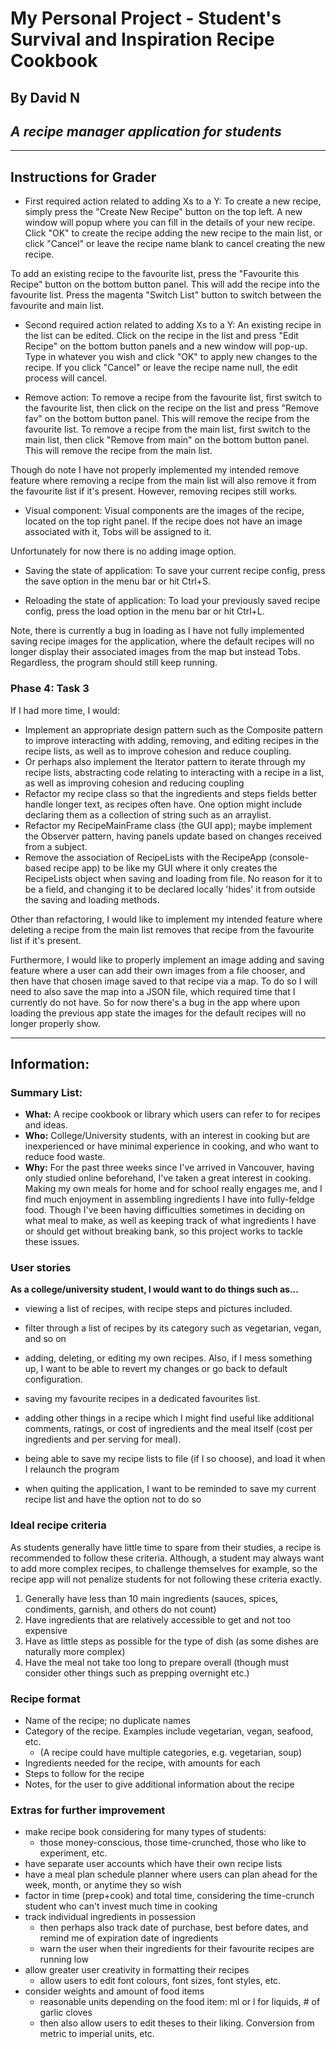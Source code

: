 # My Personal Project - Student's Survival and Inspiration Recipe Cookbook
## By David N
## _A recipe manager application for students_

***

## Instructions for Grader
- First required action related to adding Xs to a Y:
To create a new recipe, simply press the "Create New Recipe" button on the top left. A new window will popup where you
can fill in the details of your new recipe. Click "OK" to create the recipe adding the new recipe to the main list,
or click "Cancel" or leave the recipe name blank to cancel creating the new recipe.

To add an existing recipe to the favourite list, press the "Favourite this Recipe" button on the bottom button panel.
This will add the recipe into the favourite list. 
Press the magenta "Switch List" button to switch between the favourite and main list.

- Second required action related to adding Xs to a Y:
An existing recipe in the list can be edited. Click on the recipe in the list and press "Edit Recipe" on the
bottom button panels and a new window will pop-up. Type in whatever you wish and click "OK" to apply new changes to
the recipe. If you click "Cancel" or leave the recipe name null, the edit process will cancel.

- Remove action:
To remove a recipe from the favourite list, first switch to the favourite list, then click on the recipe on the list
and press "Remove fav" on the bottom button panel. This will remove the recipe from the favourite list.
To remove a recipe from the main list, first switch to the main list, then click "Remove from main" on
the bottom button panel. This will remove the recipe from the main list. 

Though do note I have not properly implemented my intended remove feature where removing a recipe from the main list 
will also remove it from the favourite list if it's present. However, removing recipes still works.

- Visual component:
Visual components are the images of the recipe, located on the top right panel. 
If the recipe does not have an image associated with it, Tobs will be assigned to it.

Unfortunately for now there is no adding image option.

- Saving the state of application:
To save your current recipe config, press the save option in the menu bar or hit Ctrl+S.

- Reloading the state of application:
To load your previously saved recipe config, press the load option in the menu bar or hit Ctrl+L. 

Note, there is currently a bug in loading as I have not fully implemented saving recipe images for the application, 
where the default recipes will no longer display their associated images from the map but instead Tobs. 
Regardless, the program should still keep running.


### Phase 4: Task 3
If I had more time, I would:

- Implement an appropriate design pattern such as the Composite pattern to improve interacting with adding, removing, 
and editing recipes in the recipe lists, as well as to improve cohesion and reduce coupling.
- Or perhaps also implement the Iterator pattern to iterate through my recipe lists, abstracting code relating to 
interacting with a recipe in a list, as well as improving cohesion and reducing coupling
- Refactor my recipe class so that the ingredients and steps fields better handle longer text, as recipes often have. 
One option might include declaring them as a collection of string such as an arraylist.
- Refactor my RecipeMainFrame class (the GUI app); maybe implement the Observer pattern, having panels update 
based on changes received from a subject.
- Remove the association of RecipeLists with the RecipeApp (console-based recipe app) to be like my GUI where it only
creates the RecipeLists object when saving and loading from file. No reason for it to be a field, and changing it to
be declared locally 'hides' it from outside the saving and loading methods.

Other than refactoring, I would like to implement my intended feature where deleting a recipe from the main list 
removes that recipe from the favourite list if it's present. 

Furthermore, I would like to properly implement an image adding and saving feature where a user can add their own images
from a file chooser, and then have that chosen image saved to that recipe via a map. To do so I will need to also
save the map into a JSON file, which required time that I currently do not have. So for now there's a bug in the app
where upon loading the previous app state the images for the default recipes will no longer properly show.


***

## Information:

### Summary List:
- **What:** A recipe cookbook or library which users can refer to for recipes and ideas.
- **Who:** College/University students, with an interest in cooking but are inexperienced or 
  have minimal experience in cooking, and who want to reduce food waste.
- **Why:** For the past three weeks since I've arrived in Vancouver, having only studied online beforehand, 
  I've taken a great interest in cooking. Making my own meals for home and for school really engages me, and I find 
  much enjoyment in assembling ingredients I have into fully-feldge food. 
  Though I've been having difficulties sometimes in deciding on what meal to make, as well as keeping track of 
  what ingredients I have or should get without breaking bank, so this project works to tackle these issues.

### User stories
__As a college/university student, I would want to do things such as...__
 - viewing a list of recipes, with recipe steps and pictures included.
 - filter through a list of recipes by its category such as vegetarian, vegan, and so on 
 - adding, deleting, or editing my own recipes. Also, if I mess something up, I want to be able to revert my changes 
   or go back to default configuration.
 - saving my favourite recipes in a dedicated favourites list.
 - adding other things in a recipe which I might find useful like additional comments, ratings,
   or cost of ingredients and the meal itself (cost per ingredients and per serving for meal).

 - being able to save my recipe lists to file (if I so choose), and load it when I relaunch the program
 - when quiting the application, I want to be reminded to save my current recipe list and have the option not to do so

### Ideal recipe criteria
As students generally have little time to spare from their studies, a recipe is recommended to follow these criteria.
Although, a student may always want to add more complex recipes, to challenge themselves for example, so the recipe app
will not penalize students for not following these criteria exactly.

1. Generally have less than 10 main ingredients (sauces, spices, condiments, garnish, and others do not count)
2. Have ingredients that are relatively accessible to get and not too expensive
3. Have as little steps as possible for the type of dish (as some dishes are naturally more complex)
4. Have the meal not take too long to prepare overall (though must consider other things such as prepping overnight etc.)

### Recipe format
- Name of the recipe; no duplicate names
- Category of the recipe. Examples include vegetarian, vegan, seafood, etc.
  - (A recipe could have multiple categories, e.g. vegetarian, soup)
- Ingredients needed for the recipe, with amounts for each
- Steps to follow for the recipe
- Notes, for the user to give additional information about the recipe

### Extras for further improvement
- make recipe book considering for many types of students: 
  - those money-conscious, those time-crunched, those who like to experiment, etc.
- have separate user accounts which have their own recipe lists
- have a meal plan schedule planner where users can plan ahead for the week, month, or anytime they so wish
- factor in time (prep+cook) and total time, considering the time-crunch student who can't invest much time in cooking
- track individual ingredients in possession
  - then perhaps also track date of purchase, best before dates, and remind me of expiration date of ingredients
  - warn the user when their ingredients for their favourite recipes are running low
- allow greater user creativity in formatting their recipes
  - allow users to edit font colours, font sizes, font styles, etc.
- consider weights and amount of food items
  - reasonable units depending on the food item: ml or l for liquids, # of garlic cloves
  - then also allow users to edit theses to their liking. Conversion from metric to imperial units, etc.
